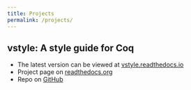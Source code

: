 ```yaml
---
title: Projects
permalink: /projects/
---
```


## vstyle: A style guide for Coq

* The latest version can be viewed at [vstyle.readthedocs.io](https://vstyle.readthedocs.io)
* Project page on [readthedocs.org](https://readthedocs.org/projects/vstyle/)
* Repo on [GitHub](https://github.com/appliedfm/vstyle)
